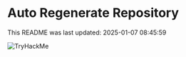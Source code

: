 # Auto Regenerate Repository

This README was last updated: 2025-01-07 08:45:59

 ![TryHackMe](https://tryhackme.com/badge/533634)